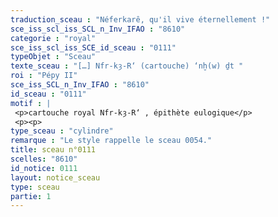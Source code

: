 ```yaml
---
traduction_sceau : "Néferkarê, qu'il vive éternellement !"
sce_iss_scl_iss_SCL_n_Inv_IFAO : "8610"
categorie : "royal"
sce_iss_scl_iss_SCE_id_sceau : "0111"
typeObjet : "Sceau"
texte_sceau : "[…] Nfr-kȝ-R‘ (cartouche) ‘nḫ(w) ḏt "
roi : "Pépy II"
sce_iss_SCL_n_Inv_IFAO : "8610"
id_sceau : "0111"
motif : |
 <p>cartouche royal Nfr-kȝ-R‘ , épithète eulogique</p>
 <p><p>
type_sceau : "cylindre"
remarque : "Le style rappelle le sceau 0054."
title: sceau n°0111
scelles: "8610"
id_notice: 0111
layout: notice_sceau
type: sceau
partie: 1
---
```

